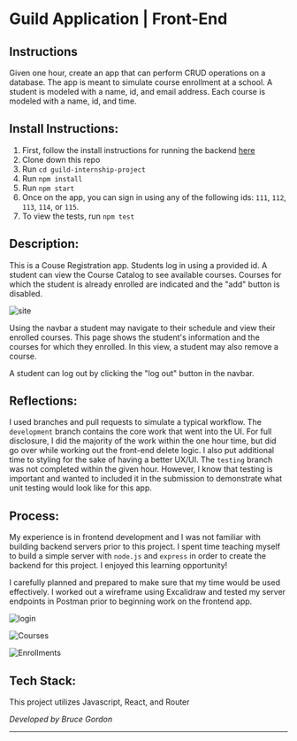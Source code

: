 # Guild Application | Front-End 

## Instructions
Given one hour, create an app that can perform CRUD operations on a database. The app is meant to simulate course enrollment at a school.  A student is modeled with a name, id, and email address.  Each course is modeled with a name, id, and time.

## Install Instructions:
1. First, follow the install instructions for running the backend [here](https://github.com/bruce-gordon/guild-project-server)
2. Clone down this repo
3. Run `cd guild-internship-project`
4. Run `npm install`
5. Run `npm start`
6. Once on the app, you can sign in using any of the following ids: `111`, `112`, `113`, `114`, or `115`.
7. To view the tests, run `npm test`

## Description:
This is a Couse Registration app.  Students log in using a provided id.  A student can view the Course Catalog to see available courses.  Courses for which the student is already enrolled are indicated and the "add" button is disabled.  

![site](https://user-images.githubusercontent.com/51416773/112075528-4feb8380-8b3e-11eb-8e60-2e24c3208f62.gif)

Using the navbar a student may navigate to their schedule and view their enrolled courses.  This page shows the student's information and the courses for which they enrolled.  In this view, a student may also remove a course.

A student can log out by clicking the "log out" button in the navbar.

## Reflections:
I used branches and pull requests to simulate a typical workflow.  The `development` branch contains the core work that went into the UI.  For full disclosure, I did the majority of the work within the one hour time, but did go over while working out the front-end delete logic.  I also put additional time to styling for the sake of having a better UX/UI.  The `testing` branch was not completed within the given hour.  However, I know that testing is important and wanted to included it in the submission to demonstrate what unit testing would look like for this app.

## Process:
My experience is in frontend development and I was not familiar with building backend servers prior to this project.  I spent time teaching myself to build a simple server with `node.js` and `express` in order to create the backend for this project.  I enjoyed this learning opportunity!

I carefully planned and prepared to make sure that my time would be used effectively.  I worked out a wireframe using Excalidraw and tested my server endpoints in Postman prior to beginning work on the frontend app.

![login](https://user-images.githubusercontent.com/68293135/112539857-b9ea6f80-8d6e-11eb-95a0-946867a65edd.png)

![Courses](https://user-images.githubusercontent.com/68293135/112539879-c1117d80-8d6e-11eb-8e50-ab61d58867cc.png)

![Enrollments](https://user-images.githubusercontent.com/68293135/112539900-ca9ae580-8d6e-11eb-8e5a-0f87ca543ca2.png)

## Tech Stack:
This project utilizes Javascript, React, and Router

*Developed by Bruce Gordon*
*****************************************************************************
